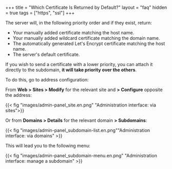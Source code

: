 +++
title = "Which Certificate Is Returned by Default?"
layout = "faq"
hidden = true
tags = ["https", "ssl"]
+++

The server will, in the following priority order and if they exist, return:

- Your manually added certificate matching the host name.
- Your manually added wildcard certificate matching the domain name.
- The automatically generated Let's Encrypt certificate matching the host name.
- The server's default certificate.

If you wish to send a certificate with a lower priority, you can attach it directly to the subdomain, **it will take priority over the others**.

To do this, go to address configuration:

From **Web > Sites > Modify** for the relevant site and **> Configure** opposite the address:

{{< fig "images/admin-panel_site.en.png" "Administration interface: via sites">}}

Or from **Domains > Details** for the relevant domain **> Subdomains**:

{{< fig "images/admin-panel_subdomain-list.en.png""Administration interface: via domains" >}}

This will lead you to the following menu:

{{< fig "images/admin-panel_subdomain-menu.en.png" "Administration interface: manage a subdomain" >}}
